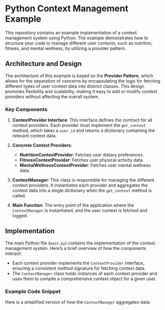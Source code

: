 # Python Context Management Example

This repository contains an example implementation of a context management system using Python. The example demonstrates how to structure your code to manage different user contexts, such as nutrition, fitness, and mental wellness, by utilizing a provider pattern.

## Architecture and Design

The architecture of this example is based on the **Provider Pattern**, which allows for the separation of concerns by encapsulating the logic for fetching different types of user context data into distinct classes. This design promotes flexibility and scalability, making it easy to add or modify context providers without affecting the overall system.

### Key Components

1. **ContextProvider Interface**: This interface defines the contract for all context providers. Each provider must implement the `get_context` method, which takes a `user_id` and returns a dictionary containing the relevant context data.

2. **Concrete Context Providers**:
   - **NutritionContextProvider**: Fetches user dietary preferences.
   - **FitnessContextProvider**: Fetches user physical activity data.
   - **MentalWellnessContextProvider**: Fetches user mental wellness data.

3. **ContextManager**: This class is responsible for managing the different context providers. It instantiates each provider and aggregates the context data into a single dictionary when the `get_context` method is called.

4. **Main Function**: The entry point of the application where the `ContextManager` is instantiated, and the user context is fetched and logged.

## Implementation

The main Python file (`main.py`) contains the implementation of the context management system. Here’s a brief overview of how the components interact:

- Each context provider implements the `ContextProvider` interface, ensuring a consistent method signature for fetching context data.
- The `ContextManager` class holds instances of each context provider and uses them to compile a comprehensive context object for a given user.

### Example Code Snippet

Here is a simplified version of how the `ContextManager` aggregates data:

